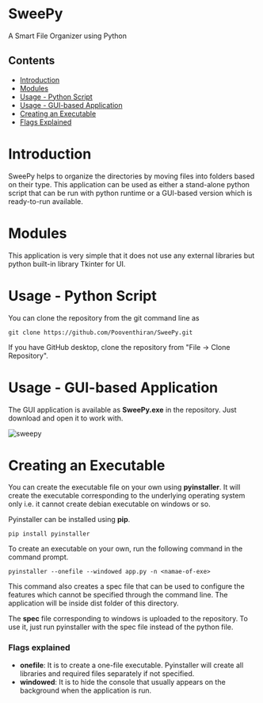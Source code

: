 # SweePy
A Smart File Organizer using Python

## Contents
- [Introduction](#introduction)
- [Modules](#modules)
- [Usage - Python Script](#usage---python-script)
- [Usage - GUI-based Application](#usage---gui-based-application)
- [Creating an Executable](#creating-an-executable)
- [Flags Explained](#flags-explained)

# Introduction
SweePy helps to organize the directories by moving files into folders based on their type. This application can be used as either a stand-alone python script that can be run with python runtime or a GUI-based version which is ready-to-run available.

# Modules
This application is very simple that it does not use any external libraries but python built-in library Tkinter for UI. 

# Usage - Python Script
You can clone the repository from the git command line as

  ```shell
  git clone https://github.com/Pooventhiran/SweePy.git
  ```
If you have GitHub desktop, clone the repository from "File -> Clone Repository".
 
# Usage - GUI-based Application
The GUI application is available as **SweePy.exe** in the repository. Just download and open it to work with.

![sweepy](https://github.com/Pooventhiran/SweePy/blob/master/images/sweepy-main.PNG)

# Creating an Executable
You can create the executable file on your own using **pyinstaller**. It will create the executable corresponding to the underlying operating system only i.e. it cannot create debian executable on windows or so.

Pyinstaller can be installed using **pip**.

  ```
  pip install pyinstaller
  ```

To create an executable on your own, run the following command in the command prompt.

  ```
  pyinstaller --onefile --windowed app.py -n <namae-of-exe>
  ```
 
 This command also creates a spec file that can be used to configure the features which cannot be specified through the command line.
 The application will be inside dist folder of this directory.
 
The **spec** file corresponding to windows is uploaded to the repository. To use it, just run pyinstaller with the spec file instead of the python file.
 
 ### Flags explained
 - **onefile**: It is to create a one-file executable. Pyinstaller will create all libraries and required files separately if not specified.
 - **windowed**: It is to hide the console that usually appears on the background when the application is run.


